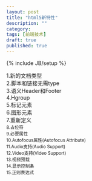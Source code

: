 ```yaml
---
layout: post
title: "html5新特性"
description: ""
category: 
tags: [前端技术]
draft: true
published: true
---
```

{% include JB/setup %}

1.新的文档类型  
2.脚本和链接无需type  
3.语义Header和Footer  
4.Hgroup  
5.标记元素  
6.图形元素  
7.重新定义<small>  
8.占位符  
9.必要属性  
10.Autofocus属性(Autofocus Attribute)  
11.Audio支持(Audio Support)  
12.Video支持(Video Support)  
13.视频预载  
14.显示控制条  
15.正则表达式  


